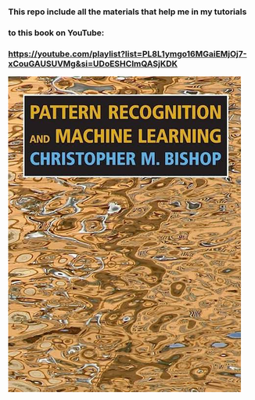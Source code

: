 ### This repo include all the materials that help me in my tutorials
### to this book on YouTube: 
### https://youtube.com/playlist?list=PL8L1ymgo16MGaiEMjOj7-xCouGAUSUVMg&si=UDoESHClmQASjKDK

![](https://github.com/mohammedhemed77/PRML-Book-materials/blob/main/Book_and_Sol_manual/images%20(7).jpeg)
